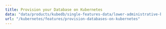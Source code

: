 ```yaml
---
title: Provision your Database on Kubernetes
data: "data/products/kubedb/single-features-data/lower-administrative-burden.json"
url: "/kubernetes/features/provision-databases-on-kubernetes"
---
```

